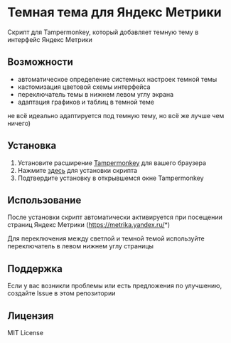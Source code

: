 # Темная тема для Яндекс Метрики

Скрипт для Tampermonkey, который добавляет темную тему в интерфейс Яндекс Метрики

## Возможности

- автоматическое определение системных настроек темной темы
- кастомизация цветовой схемы интерфейса
- переключатель темы в нижнем левом углу экрана
- адаптация графиков и таблиц в темной теме

не всё идеально адаптируется под темную тему, но всё же лучше чем ничего)

## Установка

1. Установите расширение [Tampermonkey](https://www.tampermonkey.net/) для вашего браузера
2. Нажмите [здесь](Inject%20Custom%20Styles%20(Immediate%20and%20After%20Load)-1.0.user.js) для установки скрипта
3. Подтвердите установку в открывшемся окне Tampermonkey

## Использование

После установки скрипт автоматически активируется при посещении страниц Яндекс Метрики (https://metrika.yandex.ru/*)

Для переключения между светлой и темной темой используйте переключатель в левом нижнем углу страницы

## Поддержка

Если у вас возникли проблемы или есть предложения по улучшению, создайте Issue в этом репозитории

## Лицензия

MIT License
